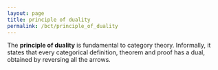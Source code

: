 ```yaml
---
layout: page
title: principle of duality
permalink: /bct/principle_of_duality
---
```

The **principle of duality** is fundamental to category theory. Informally, it states that every categorical definition, theorem and proof has a dual, obtained by reversing all the arrows.
